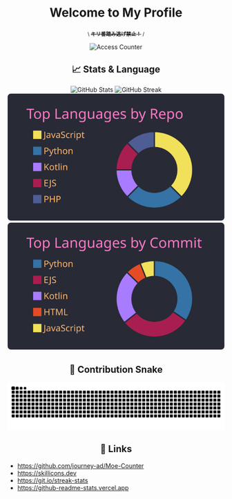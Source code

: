 <h1 align="center">Welcome to My Profile</h1>

<div align="center">
  <p><sub>\&nbsp;<s><strong>キリ番踏み逃げ禁止！</strong></s>&nbsp;/</sub></p>
  <img alt="Access Counter" src="https://count.getloli.com/get/@skrhm?theme=rule34" />
</div>

<h2 align="center">📈 Stats & Language</h2>
<div align="center">
  <img src="https://github-readme-stats-skrhm.vercel.app/api?username=skrhm&hide_border=true&bg_color=0d1117&hide_title=true&count_private=true&show_icons=true&theme=dracula" alt="GitHub Stats" />
  <img src="https://github-readme-streak-stats-skrhm.vercel.app?user=skrhm&hide_border=true&background=0d1117&theme=dracula" alt="GitHub Streak" />
</div>
<div align=center>
  <img src="https://raw.githubusercontent.com/skrhm/skrhm/main/profile-summary-card-output/dracula/1-repos-per-language.svg" alt="Top Language By Repository" />
  <img src="https://raw.githubusercontent.com/skrhm/skrhm/main/profile-summary-card-output/dracula/2-most-commit-language.svg" alt="Top Language By Commit" />
</div>

<h2 align="center">🐍 Contribution Snake</h2>

<div align="center">
  <img src="https://raw.githubusercontent.com/skrhm/skrhm/output/github-contribution-grid-snake.svg" alt="Contribution Snake">
</div>

<h2 align="center">🔗 Links</h2>

<div align="left">
  <ul>
    <li><a href="https://github.com/journey-ad/Moe-Counter" target="_blank">https://github.com/journey-ad/Moe-Counter</a></li>
    <li><a href="https://skillicons.dev" target="_blank">https://skillicons.dev</a></li>
    <li><a href="https://git.io/streak-stats" target="_blank">https://git.io/streak-stats</a></li>
    <li><a href="https://github-readme-stats.vercel.app" target="_blank">https://github-readme-stats.vercel.app</a></li>
  </ul>
</div>

